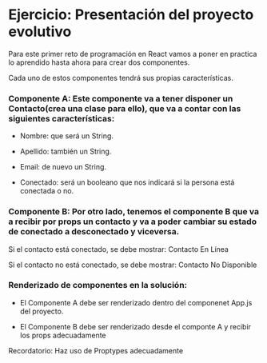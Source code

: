 # Ejercicio: Presentación del proyecto evolutivo

Para este primer reto de programación en React vamos a poner en practica lo aprendido hasta ahora para crear dos componentes.

Cada uno de estos componentes tendrá sus propias características.

### Componente A: Este componente va a tener disponer un Contacto(crea una clase para ello), que va a contar con las siguientes características:

- Nombre: que será un String.

- Apellido: también un String.

- Email: de nuevo un String.

- Conectado: será un booleano que nos indicará si la persona está conectada o no.

### Componente B: Por otro lado, tenemos el componente B que va a recibir por props un contacto y va a poder cambiar su estado de conectado a desconectado y viceversa.

Si el contacto está conectado, se debe mostrar: Contacto En Línea

Si el contacto no está conectado, se debe mostrar: Contacto No Disponible

### Renderizado de componentes en la solución:

- El Componente A debe ser renderizado dentro del componenet App.js del proyecto.

- El Componente B debe ser renderizado desde el componte A y recibir los props adecuadamente

Recordatorio: Haz uso de Proptypes adecuadamente
